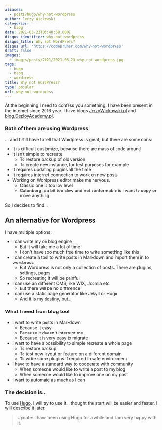 ```yaml
---
aliases:
  - posts/hugo/why-not-wordpress
author: Jerzy Wickowski
categories:
  - blog
date: 2021-03-23T05:40:58.000Z
disqus_identifier: why-not-wordpress
disqus_title: Why not WordPress?
disqus_url: 'https://codepruner.com/why-not-wordpress'
draft: false
images:
  - images/posts/2021/2021-03-23-why-not-wordpress.jpg
tags:
  - hugo
  - blog
  - wordpress
title: Why not WordPress?
type: popular
url: why-not-wordpress
---
```


At the beginning I need to confess you something.
I have been present in the internet since 2016 year. I have blogs [JerzyWickowski.pl](https://jerzywickowski.pl) and [blog.DeployAcademy.pl](https://blog.deployacademy.pl/). 

### Both of them are using Wordpress
... and I still have to tell that Wordpress is great, but there are some cons:
 * It is difficult customize, because there are mass of code around
 * It isn't simple to recreate
   * To restore backup of old version
   * To create new instance, for test purposes for example
 * It requires updating plugins all the time
 * It requires internet connection to work on new posts
 * Working on Wordpress editor make me nervous. 
   * Classic one is too lov level
   * Gutenberg is a bit too slow and not conformable is i want to copy or move anything

So I decides to find... 

## An alternative for Wordpress
I have multiple options:
* I can write my on blog engine
  * But it will take me a lot of time
  * I don't have soo much free time to write something like this
* I can create a tool to write posts in Markdown and import them in to wordpress
  * But Wordpress is not only a collection of posts. There are plugins, settings, pages
  * So recreating it will be painful
* I can use an different CMS, like WIX, Joomla etc
  * But there will be no difference
* I can use a static page generator like Jekyll or Hugo
  * And it is my destiny, but...

### What I need from blog tool
* I want to write posts in Markdown
  * Because it easy
  * Because it doesn't interrupt me
  * Because it is very easy to migrate
* I want to have a possibility to simple recreate a whole page
  * To restore backup
  * To test new layout or feature on a different domain
  * To write some plugins if required in safe environment
* I have to have a standard way to cooperate with community 
  * When someone would like to write a post to my blog
  * When someone would like to improve one on my post
* I want to automate as much as I can

### The decision is...
To use [Hugo](https://gohugo.io/). I will try to use it. I thought the start will be easier and faster. I will describe it later.

> Update: I have been using Hugo for a while and I am very happy with it.

